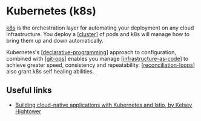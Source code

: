 # Kubernetes (k8s)

[k8s](https://kubernetes.io/) is the orchestration layer for automating your deployment on any cloud infrastructure. You deploy a [[cluster]] of pods and k8s will manage how to bring them up and down automatically.

Kubernetes's [[declarative-programming]] approach to configuration, combined with [[git-ops]] enables you manage [[infrastructure-as-code]] to achieve greater speed, consistency and repeatability. [[reconciliation-loops]] also grant k8s self healing abilities.

## Useful links

- [Building cloud-native applications with Kubernetes and Istio, by Kelsey Hightower](https://www.youtube.com/watch?v=6BYq6hNhceI)

[//begin]: # "Autogenerated link references for markdown compatibility"
[cluster]: cluster "Cluster"
[declarative-programming]: ../software-engineering/declarative-programming "Declarative Programming"
[git-ops]: git-ops "GitOps"
[infrastructure-as-code]: infrastructure-as-code "Infastructure as Code"
[reconciliation-loops]: ../software-architecture/reconciliation-loops "Reconciliation Loops"
[//end]: # "Autogenerated link references"
